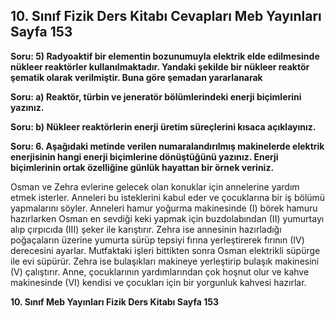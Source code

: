 ## 10. Sınıf Fizik Ders Kitabı Cevapları Meb Yayınları Sayfa 153

**Soru: 5) Radyoaktif bir elementin bozunumuyla elektrik elde edilmesinde nükleer reaktörler kullanılmaktadır. Yandaki şekilde bir nükleer reaktör şematik olarak verilmiştir. Buna göre şemadan yararlanarak**

**Soru: a) Reaktör, türbin ve jeneratör bölümlerindeki enerji biçimlerini yazınız.**

**Soru: b) Nükleer reaktörlerin enerji üretim süreçlerini kısaca açıklayınız.**

**Soru: 6. Aşağıdaki metinde verilen numaralandırılmış makinelerde elektrik enerjisinin hangi enerji biçimlerine dönüştüğünü yazınız. Enerji biçimlerinin ortak özelliğine günlük hayattan bir örnek veriniz.**

Osman ve Zehra evlerine gelecek olan konuklar için annelerine yardım etmek isterler. Anneleri bu isteklerini kabul eder ve çocuklarına bir iş bölümü yapmalarını söyler. Anneleri hamur yoğurma makinesinde (I) börek hamuru hazırlarken Osman en sevdiği keki yapmak için buzdolabından (II) yumurtayı alıp çırpıcıda (III) şeker ile karıştırır. Zehra ise annesinin hazırladığı poğaçaların üzerine yumurta sürüp tepsiyi fırına yerleştirerek fırının (IV) derecesini ayarlar. Mutfaktaki işleri bittikten sonra Osman elektrikli süpürge ile evi süpürür. Zehra ise bulaşıkları makineye yerleştirip bulaşık makinesini (V) çalıştırır. Anne, çocuklarının yardımlarından çok hoşnut olur ve kahve makinesinde (VI) kendisi ve çocukları için bir yorgunluk kahvesi hazırlar.

**10. Sınıf Meb Yayınları Fizik Ders Kitabı Sayfa 153**
